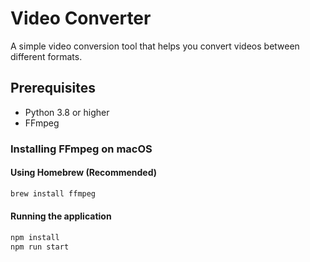 # Video Converter

A simple video conversion tool that helps you convert videos between different formats.

## Prerequisites

- Python 3.8 or higher
- FFmpeg

### Installing FFmpeg on macOS

#### Using Homebrew (Recommended)

```bash
brew install ffmpeg
```

#### Running the application

```bash
npm install
npm run start
```
